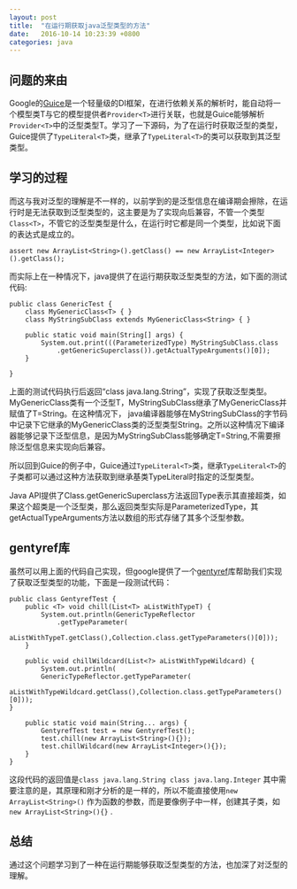 ```yaml
---
layout: post
title:  "在运行期获取java泛型类型的方法"
date:   2016-10-14 10:23:39 +0800
categories: java
---
```


## 问题的来由 ##

Google的[Guice](https://github.com/google/guice "Guice")是一个轻量级的DI框架，在进行依赖关系的解析时，能自动将一个模型类T与它的模型提供者``Provider<T>``进行关联，也就是Guice能够解析``Provider<T>``中的泛型类型T。学习了一下源码，为了在运行时获取泛型的类型，Guice提供了``TypeLiteral<T>``类，继承了``TypeLiteral<T>``的类可以获取到其泛型类型。

## 学习的过程 ##

而这与我对泛型的理解是不一样的，以前学到的是泛型信息在编译期会擦除，在运行时是无法获取到泛型类型的，这主要是为了实现向后兼容，不管一个类型``Class<T>``，不管它的泛型类型是什么，在运行时它都是同一个类型，比如说下面的表达式是成立的。

    assert new ArrayList<String>().getClass() == new ArrayList<Integer>().getClass();
    
而实际上在一种情况下，java提供了在运行期获取泛型类型的方法，如下面的测试代码:

    public class GenericTest {
    	class MyGenericClass<T> { }
    	class MyStringSubClass extends MyGenericClass<String> { }

    	public static void main(String[] args) {
        	System.out.print(((ParameterizedType) MyStringSubClass.class
            	.getGenericSuperclass()).getActualTypeArguments()[0]);
    	}

	}

上面的测试代码执行后返回“class java.lang.String”，实现了获取泛型类型。MyGenericClass类有一个泛型T，MyStringSubClass继承了MyGenericClass并赋值了T=String。在这种情况下， java编译器能够在MyStringSubClass的字节码中记录下它继承的MyGenericClass类的泛型类型String。之所以这种情况下编译器能够记录下泛型信息，是因为MyStringSubClass能够确定T=String,不需要擦除泛型信息来实现向后兼容。

所以回到Guice的例子中，Guice通过``TypeLiteral<T>``类，继承``TypeLiteral<T>``的子类都可以通过这种方法获取到继承基类TypeLiteral时指定的泛型类型。

Java API提供了Class.getGenericSuperclass方法返回Type表示其直接超类，如果这个超类是一个泛型类，那么返回类型实际是ParameterizedType，其getActualTypeArguments方法以数组的形式存储了其多个泛型参数。

## gentyref库 ##

虽然可以用上面的代码自己实现，但google提供了一个[gentyref](http://code.google.com/p/gentyref "gentyref")库帮助我们实现了获取泛型类型的功能，下面是一段测试代码：

    public class GentyrefTest {
    	public <T> void chill(List<T> aListWithTypeT) {
        	System.out.println(GenericTypeReflector
            	.getTypeParameter(
            	aListWithTypeT.getClass(),Collection.class.getTypeParameters()[0]));
    	}

    	public void chillWildcard(List<?> aListWithTypeWildcard) {
    		System.out.println(
    		GenericTypeReflector.getTypeParameter(
    		aListWithTypeWildcard.getClass(),Collection.class.getTypeParameters()[0]));
    }

    	public static void main(String... args) {
        	GentyrefTest test = new GentyrefTest();
        	test.chill(new ArrayList<String>(){});
        	test.chillWildcard(new ArrayList<Integer>(){});
    	}
	}

这段代码的返回值是``class java.lang.String class java.lang.Integer``
其中需要注意的是，其原理和刚才分析的是一样的，所以不能直接使用``new ArrayList<String>()``
作为函数的参数，而是要像例子中一样，创建其子类，如``new ArrayList<String>(){}``
.

## 总结 ##

通过这个问题学习到了一种在运行期能够获取泛型类型的方法，也加深了对泛型的理解。